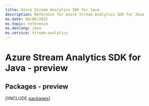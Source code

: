 ```yaml
---
title: Azure Stream Analytics SDK for Java
description: Reference for Azure Stream Analytics SDK for Java
ms.date: 08/06/2025
ms.topic: reference
ms.devlang: java
ms.service: stream-analytics
---
```

# Azure Stream Analytics SDK for Java - preview
## Packages - preview
[!INCLUDE [packages](stream-analytics-index.md)]